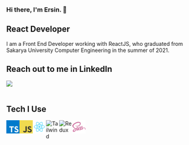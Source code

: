 ### Hi there, I'm Ersin. :wave:

## React Developer

I am a Front End Developer working with ReactJS, who graduated from Sakarya University Computer Engineering in the summer of 2021.

## Reach out to me in LinkedIn

[<img width="35" src="https://avatars.githubusercontent.com/u/357098?s=200&v=4" align="left" />](https://www.linkedin.com/in/cakmakersin/)

<br/>
<br/>

## Tech I Use

<img align="left" src="https://raw.githubusercontent.com/github/explore/80688e429a7d4ef2fca1e82350fe8e3517d3494d/topics/typescript/typescript.png" title="TypeScript" width="35">
<img align="left" src="https://raw.githubusercontent.com/github/explore/80688e429a7d4ef2fca1e82350fe8e3517d3494d/topics/javascript/javascript.png" title="JavaScript" width="35">
<img align="left" src="https://raw.githubusercontent.com/github/explore/80688e429a7d4ef2fca1e82350fe8e3517d3494d/topics/react/react.png" title="ReactJS" width="35">
<img align="left" src="https://avatars.githubusercontent.com/u/67109815?s=200&v=4" title="Tailwind" width="35">
<img align="left" src="https://avatars.githubusercontent.com/u/13142323?s=200&v=4" title="Redux" width="35">
<img align="left" src="https://raw.githubusercontent.com/github/explore/80688e429a7d4ef2fca1e82350fe8e3517d3494d/topics/sass/sass.png" title="Sass" width="35">
<!--
**ersincakmak/ersincakmak** is a ✨ _special_ ✨ repository because its `README.md` (this file) appears on your GitHub profile.

Here are some ideas to get you started:

- 🔭 I’m currently working on ...
- 🌱 I’m currently learning ...
- 👯 I’m looking to collaborate on ...
- 🤔 I’m looking for help with ...
- 💬 Ask me about ...
- 📫 How to reach me: ...
- 😄 Pronouns: ...
- ⚡ Fun fact: ...
-->
